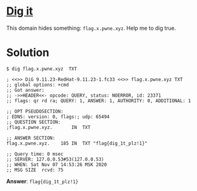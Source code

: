 # [Dig it](http://s1063.vdi.mipt.ru:8000/challenges#Dig%20it) 
This domain hides something: `flag.x.pwne.xyz`. Help me to dig true.

# Solution

`$ dig flag.x.pwne.xyz  TXT`

```
; <<>> DiG 9.11.23-RedHat-9.11.23-1.fc33 <<>> flag.x.pwne.xyz TXT
;; global options: +cmd
;; Got answer:
;; ->>HEADER<<- opcode: QUERY, status: NOERROR, id: 23371
;; flags: qr rd ra; QUERY: 1, ANSWER: 1, AUTHORITY: 0, ADDITIONAL: 1

;; OPT PSEUDOSECTION:
; EDNS: version: 0, flags:; udp: 65494
;; QUESTION SECTION:
;flag.x.pwne.xyz.		IN	TXT

;; ANSWER SECTION:
flag.x.pwne.xyz.	185	IN	TXT	"flag{dig_1t_plz!1}"

;; Query time: 0 msec
;; SERVER: 127.0.0.53#53(127.0.0.53)
;; WHEN: Sat Nov 07 14:53:26 MSK 2020
;; MSG SIZE  rcvd: 75
```

**Answer**: `flag{dig_1t_plz!1}`